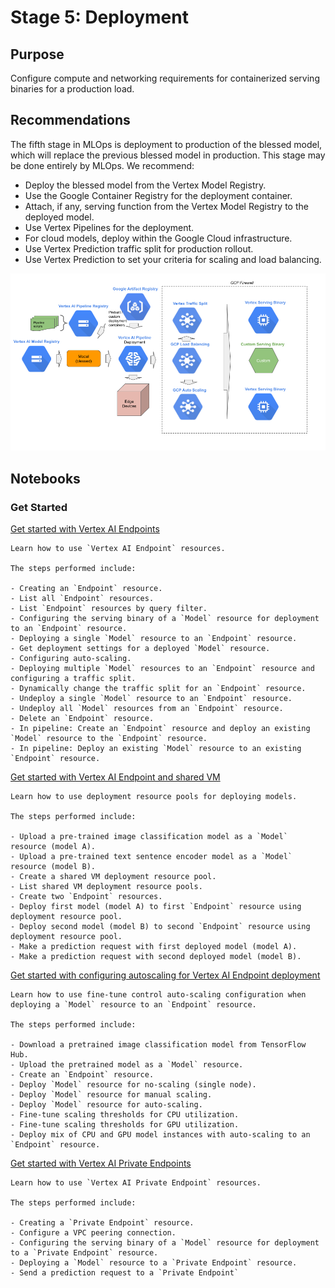 # Stage 5: Deployment

## Purpose

Configure compute and networking requirements for containerized serving binaries for a production load.


## Recommendations  

The fifth stage in MLOps is deployment to production of the blessed model, which will replace the previous blessed model in production. This stage may be done entirely by MLOps. We recommend:

- Deploy the blessed model from the Vertex Model Registry.
- Use the Google Container Registry for the deployment container.
- Attach, if any, serving function from the Vertex Model Registry to the deployed model.
- Use Vertex Pipelines for the deployment.
- For cloud models, deploy within the Google Cloud infrastructure.
- Use Vertex Prediction traffic split for production rollout.
- Use Vertex Prediction to set your criteria for scaling and load balancing.


<img src='stage5v3.png'>

## Notebooks

### Get Started


[Get started with Vertex AI Endpoints](https://github.com/GoogleCloudPlatform/vertex-ai-samples/blob/main/notebooks/community/ml_ops/stage5/get_started_with_vertex_endpoints.ipynb)

```
Learn how to use `Vertex AI Endpoint` resources.

The steps performed include:

- Creating an `Endpoint` resource.
- List all `Endpoint` resources.
- List `Endpoint` resources by query filter.
- Configuring the serving binary of a `Model` resource for deployment to an `Endpoint` resource.
- Deploying a single `Model` resource to an `Endpoint` resource.
- Get deployment settings for a deployed `Model` resource.
- Configuring auto-scaling.
- Deploying multiple `Model` resources to an `Endpoint` resource and configuring a traffic split.
- Dynamically change the traffic split for an `Endpoint` resource.
- Undeploy a single `Model` resource to an `Endpoint` resource.
- Undeploy all `Model` resources from an `Endpoint` resource.
- Delete an `Endpoint` resource.
- In pipeline: Create an `Endpoint` resource and deploy an existing `Model` resource to the `Endpoint` resource.
- In pipeline: Deploy an existing `Model` resource to an existing `Endpoint` resource.

```


[Get started with Vertex AI Endpoint and shared VM](https://github.com/GoogleCloudPlatform/vertex-ai-samples/blob/main/notebooks/community/ml_ops/stage5/get_started_with_vertex_endpoint_and_shared_vm.ipynb)

```
Learn how to use deployment resource pools for deploying models.

The steps performed include:

- Upload a pre-trained image classification model as a `Model` resource (model A).
- Upload a pre-trained text sentence encoder model as a `Model` resource (model B).
- Create a shared VM deployment resource pool.
- List shared VM deployment resource pools.
- Create two `Endpoint` resources.
- Deploy first model (model A) to first `Endpoint` resource using deployment resource pool.
- Deploy second model (model B) to second `Endpoint` resource using deployment resource pool.
- Make a prediction request with first deployed model (model A).
- Make a prediction request with second deployed model (model B).

```


[Get started with configuring autoscaling for Vertex AI Endpoint deployment](https://github.com/GoogleCloudPlatform/vertex-ai-samples/blob/main/notebooks/community/ml_ops/stage5/get_started_with_autoscaling.ipynb)

```
Learn how to use fine-tune control auto-scaling configuration when deploying a `Model` resource to an `Endpoint` resource.

The steps performed include:

- Download a pretrained image classification model from TensorFlow Hub.
- Upload the pretrained model as a `Model` resource.
- Create an `Endpoint` resource.
- Deploy `Model` resource for no-scaling (single node).
- Deploy `Model` resource for manual scaling.
- Deploy `Model` resource for auto-scaling.
- Fine-tune scaling thresholds for CPU utilization.
- Fine-tune scaling thresholds for GPU utilization.
- Deploy mix of CPU and GPU model instances with auto-scaling to an `Endpoint` resource.

```


[Get started with Vertex AI Private Endpoints](https://github.com/GoogleCloudPlatform/vertex-ai-samples/blob/main/notebooks/community/ml_ops/stage5/get_started_with_vertex_private_endpoints.ipynb)

```
Learn how to use `Vertex AI Private Endpoint` resources.

The steps performed include:

- Creating a `Private Endpoint` resource.
- Configure a VPC peering connection.
- Configuring the serving binary of a `Model` resource for deployment to a `Private Endpoint` resource.
- Deploying a `Model` resource to a `Private Endpoint` resource.
- Send a prediction request to a `Private Endpoint`

```